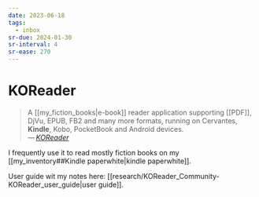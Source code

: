 ```yaml
---
date: 2023-06-18
tags:
  - inbox
sr-due: 2024-01-30
sr-interval: 4
sr-ease: 270
---
```

# KOReader

> A [[my_fiction_books|e-book]] reader application supporting
> [[PDF]], DjVu, EPUB, FB2 and many more formats,
> running on Cervantes, **Kindle**, Kobo, PocketBook and Android devices.\
> — <cite>[KOReader](http://koreader.rocks/)</cite>

I frequently use it to read mostly fiction books on my
[[my_inventory##Kindle paperwhite|kindle paperwhite]].

User guide wit my notes here:
[[research/KOReader_Community-KOReader_user_guide|user guide]].
